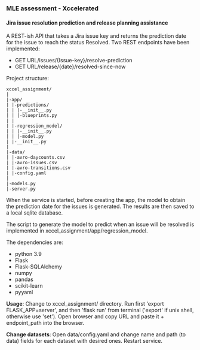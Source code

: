 ### MLE assessment - Xccelerated
#### Jira issue resolution prediction and release planning assistance 
A REST-ish API that takes a Jira issue key and returns the prediction 
date for the issue to reach the status Resolved.
Two REST endpoints have been implemented:
- GET URL/issues/{Issue-key}/resolve-prediction
- GET URL/release/{date}/resolved-since-now

Project structure:

```
xccel_assignment/
|
|-app/
| |-predictions/
| | |-__init__.py
| | |-blueprints.py
| |
| |-regression_model/
| | |-__init__.py
| | |-model.py
| |-__init__.py
|
|-data/
| |-avro-daycounts.csv
| |-avro-issues.csv
| |-avro-transitions.csv
| |-config.yaml
|
|-models.py
|-server.py
```
When the service is started, before creating the app, the model to 
obtain the prediction date for the issues is generated. The results 
are then saved to a local sqlite database.

The script to generate the model to predict when an issue will be resolved is
implemented in xccel_assignment/app/regression_model.

The dependencies are:
- python 3.9
- Flask
- Flask-SQLAlchemy
- numpy
- pandas
- scikit-learn
- pyyaml

**Usage**: Change to xccel_assignment/ directory. Run first 'export FLASK_APP=server', and then 'flask run' from terminal 
('export' if unix shell, otherwise use 'set'). Open browser and copy URL and paste it + endpoint_path into the browser.

**Change datasets**: Open data/config.yaml and change name and 
path (to data) fields for each dataset with desired ones. Restart service.
